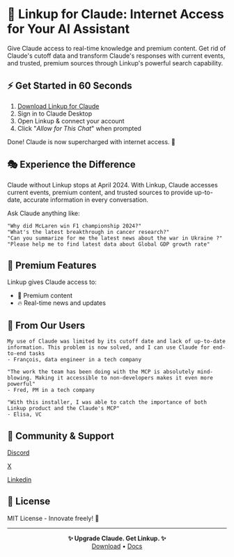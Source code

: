 # 🌟 Linkup for Claude: Internet Access for Your AI Assistant

Give Claude access to real-time knowledge and premium content. Get rid of Claude's cutoff data and transform Claude's responses with current events, and trusted, premium sources through Linkup's powerful search capability.

## ⚡️ Get Started in 60 Seconds

1. [Download Linkup for Claude](https://linkup.so/linkup-for-claude)
2. Sign in to Claude Desktop
3. Open Linkup & connect your account
4. Click "*Allow for This Chat*" when prompted

Done! Claude is now supercharged with internet access. 🎉

## 🎭 Experience the Difference

Claude without Linkup stops at April 2024. With Linkup, Claude accesses current events, premium content, and trusted sources to provide up-to-date, accurate information in every conversation.

Ask Claude anything like:
```
"Why did McLaren win F1 championship 2024?" 
"What's the latest breakthrough in cancer research?"
"Can you summarize for me the latest news about the war in Ukraine ?"
"Please help me to find latest data about Global GDP growth rate"
```
## 💎 Premium Features

Linkup gives Claude access to:
- 📰 Premium content
- 🔥 Real-time news and updates

## 💬 From Our Users
```
My use of Claude was limited by its cutoff date and lack of up-to-date information. This problem is now solved, and I can use Claude for end-to-end tasks
- François, data engineer in a tech company
```
```
"The work the team has been doing with the MCP is absolutely mind-blowing. Making it accessible to non-developers makes it even more powerful"
- Fred, PM in a tech company
```
```
"With this installer, I was able to catch the importance of both Linkup product and the Claude's MCP"
- Elisa, VC
```

## 🤝 Community & Support

[Discord](https://discord.com/invite/9q9mCYJa86)

[X](https://x.com/Linkup_platform)

[Linkedin](https://www.linkedin.com/company/linkup-platform/)


## 📄 License

MIT License - Innovate freely! 🚀

---

<p align="center">
<strong>✨ Upgrade Claude. Get Linkup. ✨</strong><br>
<a href="https://linkup.so/linkup-for-claude">Download</a> • <a href="https://docs.linkup.so/">Docs</a>
</p>
